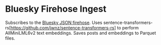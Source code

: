 # Bluesky Firehose Ingest

Subscribes to the [Bluesky JSON firehose](https://docs.bsky.app/docs/advanced-guides/firehose).
Uses sentence-transformers-rs[https://github.com/jwnz/sentence-transformers-rs] to perform AllMiniLML6v2 text embeddings.
Saves posts and embeddings to Parquet files.
